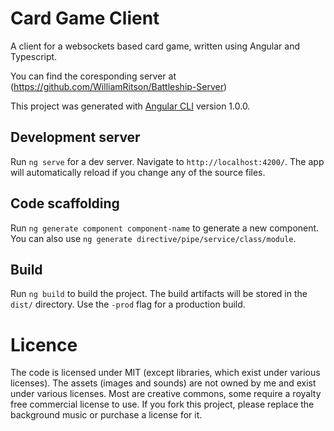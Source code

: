 # Card Game Client

A client for a websockets based card game, written using Angular and Typescript.

You can find the coresponding server at (https://github.com/WilliamRitson/Battleship-Server)

This project was generated with [Angular CLI](https://github.com/angular/angular-cli) version 1.0.0.

## Development server

Run `ng serve` for a dev server. Navigate to `http://localhost:4200/`. The app will automatically reload if you change any of the source files.

## Code scaffolding

Run `ng generate component component-name` to generate a new component. You can also use `ng generate directive/pipe/service/class/module`.

## Build

Run `ng build` to build the project. The build artifacts will be stored in the `dist/` directory. Use the `-prod` flag for a production build.

# Licence 
The code is licensed under MIT (except libraries, which exist under various licenses). The assets (images and sounds) are not owned by me and exist under various licenses. Most are creative commons, some require a royalty free commercial license to use. If you fork this project, please replace the background music or purchase a license for it.